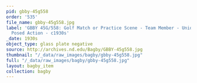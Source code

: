 ```yaml
---
pid: gbby-45g558
order: '535'
file_name: gbby-45g558.jpg
label: 'GBBY 45G/558: Golf Match or Practice Scene - Team Member - Unidentified -
  Posed Action - c1930s'
_date: 1930s
object_type: glass plate negative
source: http://archives.nd.edu/Bagby/GBBY-45g558.jpg
thumbnail: "/_data/raw_images/bagby/gbby-45g558.jpg"
full: "/_data/raw_images/bagby/gbby-45g558.jpg"
layout: bagby_item
collection: bagby
---
```

